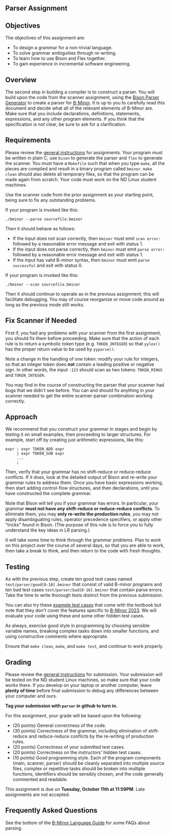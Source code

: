 ## Parser Assignment

## Objectives

The objectives of this assignment are:
- To design a grammar for a non-trivial language.
- To solve grammar ambiguities through re-writing.
- To learn how to use Bison and Flex together.
- To gain experience in incremental software engineering.

## Overview

The second step in building a compiler is to construct a parser.
You will build upon the code from the scanner assignment,
using the [Bison Parser Generator](http://www.gnu.org/software/bison/manual)
to create a parser for [B-Minor](bminor.md).
It is up to you to carefully read this document and decide what all of the
relevant elements of B-Minor are.  Make sure that you include declarations,
definitions, statements, expressions, and any other program elements.
If you think that the specification is not clear, be sure to ask for
a clarification.

## Requirements

Please review the [general instructions](general.md) for assignments.
Your program must be written in plain C, use `bison` to generate the parser
and `flex` to generate the scanner. You must have a `Makefile` such that
when you type `make`, all the pieces are compiled and result in
a binary program called `bminor`.  `make clean` should also
delete all temporary files, so that the program can be made again from scratch.
Your code must work on the ND Linux student machines.

Use the scanner code from the prior assignment as your starting point, being sure to fix any outstanding problems.

If your program is invoked like this:
```
./bminor --parse sourcefile.bminor
```

Then it should behave as follows:
-  If the input does not scan correctly, then `bminor` must emit `scan error:` followed by a reasonable error message and exit with status 1.
-  If the input does not parse correctly, then `bminor` must emit `parse error:` followed by a reasonable error message and exit with status 1.
-  If the input has valid B-minor syntax, then `bminor` must emit `parse successful` and exit with status 0.

If your program is invoked like this:

```
./bminor --scan sourcefile.bminor
```

Then it should continue to operate as in the previous assignment; this will facilitate debugging.
You may of course reorganize or move code around as long as the previous mode still works.

## Fix Scanner if Needed

First if, you had any problems with your scanner from the first
assignment, you should fix them before proceeding.  Make sure that
the action of each rule is to return a symbolic token type (e.g. `TOKEN_INTEGER`)
so that `yylex()` has the proper return value to be used by `yyparse()`.

Note a change in the handling of one token: modify your rule for integers,
so that an integer token does **not** contain a leading positive or negative sign.
In other words, the input `-123` should scan as two tokens: `TOKEN_MINUS` and `TOKEN_INTEGER`.

You may find in the course of constructing the parser that your scanner
had bugs that we didn't see before.  You can and should fix anything in your scanner
needed to get the entire scanner-parser combination working correctly.

## Approach

We recommend that you construct your grammar in stages and begin
by testing it on small examples, then proceeding to larger structures.
For example, start off by creating just arithmetic expressions, like this:

```
expr : expr TOKEN_ADD expr
     | expr TOKEN_SUB expr
     ...
     ;
```

Then, verify that your grammar has no shift-reduce or reduce-reduce
conflicts. If it does, look at the detailed output of Bison and re-write
your grammar rules to address them.  Once you have basic expressions working,
then start adding control-flow structures, and then declarations, until you
have constructed the complete grammar.

Note that Bison will tell you if your grammar has errors.
In particular, your grammar **must not have any shift-reduce or reduce-reduce conflicts**.  To eliminate them, you may **only re-write the production rules**, you may not apply disambiguating rules, operator precedence specifiers, or apply other "tricks" found in Bison.  (The purpose of this rule is to force you to fully understand the key ideas in LR parsing.)

It will take some time to think through the grammar problems.
Plan to work on this project over the course of several days,
so that you are able to work, then take a break to think, and
then return to the code with fresh thoughts.

## Testing

As with the previous step, create ten good test cases named `test/parser/good[0-10].bminor`
that consist of valid B-minor programs and ten bad test cases `test/parser/bad[0-10].bminor`
that contain parse errors.  Take the time to write thorough tests distinct from the previous submission.

You can also try these [example test cases](https://github.com/dthain/compilerbook-examples/tree/master/tests/parser)
that come with the textbook but note that they don't cover the features specific to [B-Minor 2023](bminor).
We will evaluate your code using these and some other hidden test cases.

As always, exercise good style in programming by choosing sensible
variable names, breaking complex tasks down into smaller functions,
and using constructive comments where appropriate.

Ensure that `make clean`, `make`, and `make test`, and continue to work properly.

## Grading

Please review the [general instructions](general.md) for submission.
Your submission will be tested on the ND student Linux machines,
so make sure that your code works there.  If you develop on your
laptop or another computer, leave **plenty of time** before final submission
to debug any differences between your computer and ours.

**Tag your submission with `parser` in github to turn in.**

For this assignment, your grade will be based upon the following:
-  (20 points) General correctness of the code.
-  (30 points) Correctness of the grammar, including elimination of shift-reduce and reduce-reduce conflicts by the re-writing of production rules.
-  (20 points) Correctness of your submitted test cases.
-  (20 points) Correctness on the instructors' hidden test cases.
-  (10 points) Good programming style.  Each of the program components (main, scanner, parser) should be cleanly separated into multiple source files, complex or repetitive tasks should be broken into multiple functions, identifiers should be sensibly chosen, and the code generally commented and readable.

This assignment is due on **Tuesday, October 11th at 11:59PM**.  Late assignments are not accepted.

## Frequently Asked Questions

See the bottom of the [B-Minor Language Guide](bminor.md) for some FAQs about parsing.

